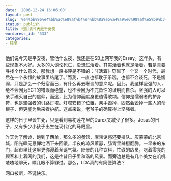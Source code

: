 ```yaml
---
date: '2006-12-24 16:06:00'
layout: post
slug: '%e4%bb%96%e4%bb%ac%e8%af%b4%e4%bb%8a%e5%a4%a9%e6%98%af%e5%b9%b3%e5%ae%89%e5%a4%9c'
status: publish
title: 他们说今天是平安夜
wordpress_id: '333'
categories:
- 随感
---
```


他们说今天是平安夜，管他什么夜，我还是在SB上网写我的Essay。这年头，有些现象不大好。太多的人谈论死亡，没想过活着。其实活着也就是活着，若是真要寻找个什么意义，那我想一段书评是不错的：“《活着》穿越了一个又一个时代，最后在一个永恒的故事里结尾了。”而我，一直也都耽于乐观，也都不会谈死，不是懦弱，只是那么一个归宿而已，有什么再去奢谈的意义呢。因此，我这样坚强的人，绝不会因为ECT的错误而绝望，也不会因为不完备性的证明而自杀。坚强的人可以亲手碾灭自己的信仰，而这，比为信仰而献身更值得歌颂。信仰是懦弱者的护身符，也是坚强者的引路灯塔。灯塔安错了位置，亲手毁掉，固然会毁掉一些人的命根子，但更能为后来者护航。这点来说，老爷子的确算得上坚强者。

这样的日子里谈生死，只是看到易初莲花里的Durex又减少了很多。Jesus的日子，又有多少小孩子出生在现代化的马厩里。

昨天为了解馋，跑到了西单，那么多的餐馆，麻辣诱惑还要排队。灰蒙蒙的北京城，阳光肆无忌惮地洒下来回暖。半夜的凉风萧瑟，肠胃里辣椒翻腾。一早来的东门，超市里比这里更弥漫着圣诞气氛。应景的几种饮料，忙碌的店员，吃着零食的顾客和上着网的我们，这是往昔日子里和谐的风景。而旁边总是有几个美女在叽叽喳喳地聊天，瞟几眼不算罪过。那么，LDA真的有简便算法？

网口被断，圣诞快乐。
